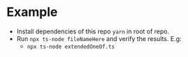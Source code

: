 # Example

- Install dependencies of this repo `yarn` in root of repo.
- Run `npx ts-node fileNameHere` and verify the results. E.g:
  - `npx ts-node extendedOneOf.ts`
